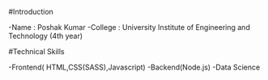 #Introduction

-Name      : Poshak Kumar
-College   : University Institute of Engineering and Technology (4th year)

#Technical Skills 

-Frontend( HTML,CSS(SASS),Javascript)
-Backend(Node.js)
-Data Science 

